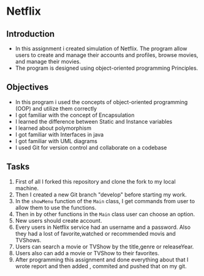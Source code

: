 # Netflix


## Introduction
- In this assignment i created simulation of Netflix. The program allow users to create and manage their accounts and profiles, browse movies, and manage their movies.
- The program is designed using object-oriented programming Principles.
## Objectives
- In this program i used the concepts of object-oriented programming (OOP) and utilize them correctly
- I got familiar with the concept of Encapsulation
- I learned the difference between Static and Instance variables
- I learned about polymorphism
- I got familiar with Interfaces in java
- I got familiar with UML diagrams
- I used Git for version control and collaborate on a codebase

## Tasks
1. First of all I forked this repository and clone the fork to my local machine.
2. Then I created a new Git branch "develop" before starting my work.
3. In the `showMenu` function of the `Main` class, I get commands from user to allow them to use the functions.
4. Then in by other functions in the `Main` class user can choose an option.
5. New users should create account.
6. Every users in Netflix service had an username and a password. Also they had a lost of favorite,watched or recommended movis and TVShows.
7. Users can search a movie or TVShow by the title,genre or releaseYear.
8. Users also can add a movie or TVShow to their favorites.
9. After programming this assignment and done everything about that I wrote report and then added , commited and pushed that on my git.
